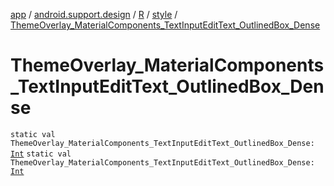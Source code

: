 [app](../../../index.md) / [android.support.design](../../index.md) / [R](../index.md) / [style](index.md) / [ThemeOverlay_MaterialComponents_TextInputEditText_OutlinedBox_Dense](./-theme-overlay_-material-components_-text-input-edit-text_-outlined-box_-dense.md)

# ThemeOverlay_MaterialComponents_TextInputEditText_OutlinedBox_Dense

`static val ThemeOverlay_MaterialComponents_TextInputEditText_OutlinedBox_Dense: `[`Int`](https://kotlinlang.org/api/latest/jvm/stdlib/kotlin/-int/index.html)
`static val ThemeOverlay_MaterialComponents_TextInputEditText_OutlinedBox_Dense: `[`Int`](https://kotlinlang.org/api/latest/jvm/stdlib/kotlin/-int/index.html)